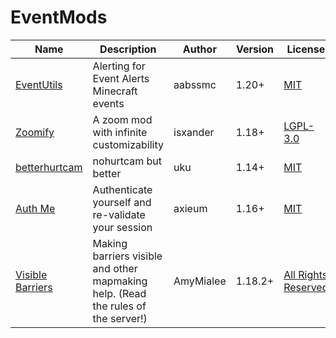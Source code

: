# EventMods

| Name | Description | Author | Version | License |
| ---- | ---- | ---- | ----- | ---- |
|[EventUtils](https://modrinth.com/mod/alerts)|Alerting for Event Alerts Minecraft events|aabssmc|1.20+|[MIT](/licenses/licenses.md#mit)|
|[Zoomify](https://modrinth.com/mod/zoomify/)|A zoom mod with infinite customizability|isxander|1.18+|[LGPL-3.0](/licenses/licenses.md#lgpl-30)|
|[betterhurtcam](https://modrinth.com/mod/betterhurtcam/) |nohurtcam but better|uku|1.14+|[MIT](/licenses/licenses.md#mit)|
|[Auth Me](https://modrinth.com/mod/auth-me)|Authenticate yourself and re-validate your session|axieum|1.16+|[MIT](/licenses/licenses.md#mit)|
|[Visible Barriers](https://modrinth.com/mod/visiblebarriers)|Making barriers visible and other mapmaking help. (Read the rules of the server!)|AmyMialee|1.18.2+|[All Rights Reserved](/licenses/licenses.md#all-rights-reserved)|A highly customizable freecam mod. (Read the rules of the server!)|hashalite|1.16.2+|[MIT](/licenses/licenses.md#mit)|


